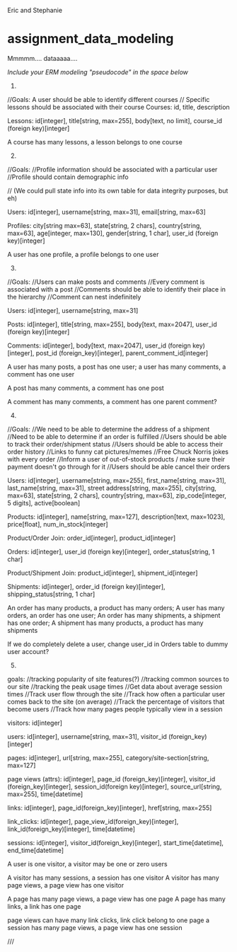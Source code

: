 Eric and Stephanie

# assignment_data_modeling
Mmmmm.... dataaaaa....

*Include your ERM modeling "pseudocode" in the space below*

1.
//Goals: A user should be able to identify different courses
  // Specific lessons should be associated with their course
Courses: id, title, description

Lessons: id[integer], title[string, max=255], body[text, no limit], course_id (foreign key)[integer]

A course has many lessons, a lesson belongs to one course



2.
//Goals:
//Profile information should be associated with a particular user
//Profile should contain demographic info

// (We could pull state info into its own table for data integrity purposes, but eh)

Users: id[integer], username[string, max=31], email[string, max=63]

Profiles: city[string max=63], state[string, 2 chars], country[string, max=63], age[integer, max=130], gender[string, 1 char], user_id (foreign key)[integer]

A user has one profile, a profile belongs to one user




3.
//Goals:
//Users can make posts and comments
//Every comment is associated with a post
//Comments should be able to identify their place in the hierarchy
//Comment can nest indefinitely


Users: id[integer], username[string, max=31]

Posts: id[integer], title[string, max=255], body[text, max=2047], user_id (foreign key)[integer]

Comments: id[integer], body[text, max=2047], user_id (foreign key)[integer], post_id (foreign_key)[integer], parent_comment_id[integer]


A user has many posts, a post has one user; a user has many comments, a comment has one user

A post has many comments, a comment has one post

A comment has many comments, a comment has one parent comment?



4.
//Goals:
//We need to be able to determine the address of a shipment
//Need to be able to determine if an order is fulfilled
//Users should be able to track their order/shipment status
//Users should be able to access their order history
//Links to funny cat pictures/memes
//Free Chuck Norris jokes with every order
//Inform a user of out-of-stock products / make sure their payment doesn't go through for it
//Users should be able cancel their orders

Users: id[integer], username[string, max=255], first_name[string, max=31], last_name[string, max=31], street address[string, max=255], city[string, max=63], state[string, 2 chars], country[string, max=63], zip_code[integer, 5 digits], active[boolean]

Products: id[integer], name[string, max=127], description[text, max=1023], price[float], num_in_stock[integer]

Product/Order Join: order_id[integer], product_id[integer]

Orders: id[integer], user_id (foreign key)[integer], order_status[string, 1 char]

Product/Shipment Join: product_id[integer], shipment_id[integer]

Shipments: id[integer], order_id (foreign key)[integer], shipping_status[string, 1 char]

An order has many products, a product has many orders;
A user has many orders, an order has one user;
An order has many shipments, a shipment has one order;
A shipment has many products, a product has many shipments

If we do completely delete a user, change user_id in Orders table to dummy user account?


5.
goals:
  //tracking popularity of site features(?)
  //tracking common sources to our site
  //tracking the peak usage times
  //Get data about average session times
  //Track user flow through the site
  //Track how often a particular user comes back to the site (on average)
  //Track the percentage of visitors that become users
  //Track how many pages people typically view in a session


visitors: id[integer]

users: id[integer], username[string, max=31], visitor_id (foreign_key)[integer]

pages: id[integer], url[string, max=255], category/site-section[string, max=127]

page views (attrs): id[integer], page_id (foreign_key)[integer], visitor_id (foreign_key)[integer], session_id(foreign key)[integer], source_url[string, max=255], time[datetime]  

links: id[integer], page_id(foreign_key)[integer], href[string, max=255]

link_clicks: id[integer], page_view_id(foreign_key)[integer], link_id(foreign_key)[integer], time[datetime]

sessions: id[integer], visitor_id(foreign_key)[integer], start_time[datetime], end_time[datetime]

A user is one visitor, a visitor may be one or zero users

A visitor has many sessions, a session has one visitor
A visitor has many page views, a page view has one visitor

A page has many page views, a page view has one page
A page has many links, a link has one page

page views can have many link clicks, link click belong to one page
a session has many page views, a page view has one session






///
